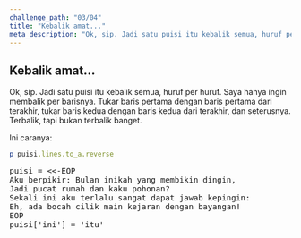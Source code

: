 ```yaml
---
challenge_path: "03/04"
title: "Kebalik amat..."
meta_description: "Ok, sip. Jadi satu puisi itu kebalik semua, huruf per huruf. Saya hanya ingin membalik per barisnya."
---
```


## Kebalik amat…

Ok, sip. Jadi satu puisi itu kebalik semua, huruf per huruf. Saya hanya ingin membalik per barisnya. Tukar baris pertama dengan baris pertama dari terakhir, tukar baris kedua dengan baris kedua dari terakhir, dan seterusnya. Terbalik, tapi bukan terbalik banget.

Ini caranya:

```ruby
p puisi.lines.to_a.reverse
```

<pre id="code-prefill">
puisi = <<-EOP
Aku berpikir: Bulan inikah yang membikin dingin,
Jadi pucat rumah dan kaku pohonan?
Sekali ini aku terlalu sangat dapat jawab kepingin:
Eh, ada bocah cilik main kejaran dengan bayangan!
EOP
puisi['ini'] = 'itu'
</pre>
